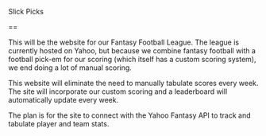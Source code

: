 Slick Picks

==

This will be the website for our Fantasy Football League. The league is currently hosted on Yahoo, but because we combine fantasy football with a football pick-em for our scoring (which itself has a custom scoring system), we end doing a lot of manual scoring.

This website will eliminate the need to manually tabulate scores every week. The site will incorporate our custom scoring and a leaderboard will automatically update every week. 

The plan is for the site to connect with the Yahoo Fantasy API to track and tabulate player and team stats.